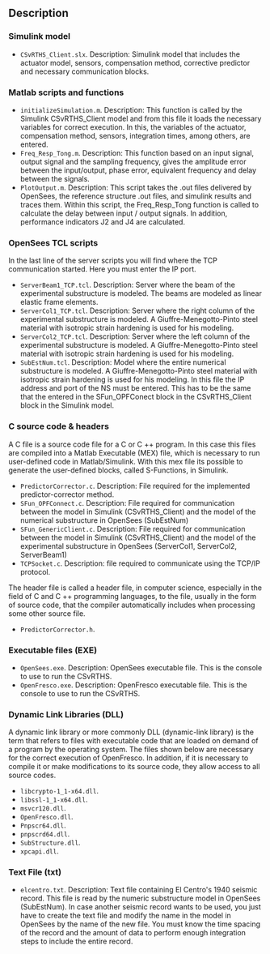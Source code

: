 ## Description

### Simulink model

- `CSvRTHS_Client.slx`. Description: Simulink model that includes the actuator model, sensors, compensation method, corrective predictor and necessary communication blocks.

### Matlab scripts and functions

- `initializeSimulation.m`. Description: This function is called by the Simulink CSvRTHS_Client model and from this file it loads the necessary variables for correct execution. In this, the variables of the actuator, compensation method, sensors, integration times, among others, are entered.
- `Freq_Resp_Tong.m`. Description: This function based on an input signal, output signal and the sampling frequency, gives the amplitude error between the input/output, phase error, equivalent frequency and delay between the signals.
- `PlotOutput.m`. Description: This script takes the .out files delivered by OpenSees, the reference structure .out files, and simulink results and traces them. Within this script, the Freq_Resp_Tong function is called to calculate the delay between input / output signals. In addition, performance indicators J2 and J4 are calculated.

### OpenSees TCL scripts

In the last line of the server scripts you will find where the TCP communication started. Here you must enter the IP port.

- `ServerBeam1_TCP.tcl`. Description: Server where the beam of the experimental substructure is modeled. The beams are modeled as linear elastic frame elements. 
- `ServerCol1_TCP.tcl`. Description: Server where the right column of the experimental substructure is modeled. A Giuffre-Menegotto-Pinto steel material with isotropic strain hardening is used for his modeling.
- `ServerCol2_TCP.tcl`. Description: Server where the left column of the experimental substructure is modeled. A Giuffre-Menegotto-Pinto steel material with isotropic strain hardening is used for his modeling.
- `SubEstNum.tcl`. Description: Model where the entire numerical substructure is modeled. A Giuffre-Menegotto-Pinto steel material with isotropic strain hardening is used for his modeling. In this file the IP address and port of the NS must be entered. This has to be the same that the entered in the SFun_OPFConect block in the CSvRTHS_Client block in the Simulink model.

### C source code & headers

A C file is a source code file for a C or C ++ program. In this case this files are compiled into a Matlab Executable (MEX) file, which is necessary to run user-defined code in Matlab/Simulink. With this mex file its possible to generate the user-defined blocks, called S-Functions, in Simulink.

- `PredictorCorrector.c`. Description: File required for the implemented predictor-corrector method.
- `SFun_OPFConnect.c`. Description: File required for communication between the model in Simulink (CSvRTHS_Client) and the model of the numerical substructure in OpenSees (SubEstNum)
- `SFun_GenericClient.c`. Description: File required for communication between the model in Simulink (CSvRTHS_Client) and the model of the experimental substructure in OpenSees (ServerCol1, ServerCol2, ServerBeam1)
- `TCPSocket.c`. Description: file required to communicate using the TCP/IP protocol.

The header file is called a header file, in computer science, especially in the field of C and C ++ programming languages, to the file, usually in the form of source code, that the compiler automatically includes when processing some other source file.

- `PredictorCorrector.h`.

### Executable files (EXE)

- `OpenSees.exe`. Description: OpenSees executable file. This is the console to use to run the CSvRTHS.
- `OpenFresco.exe`. Description: OpenFresco executable file. This is the console to use to run the CSvRTHS.

### Dynamic Link Libraries (DLL)

A dynamic link library or more commonly DLL (dynamic-link library) is the term that refers to files with executable code that are loaded on demand of a program by the operating system. The files shown below are necessary for the correct execution of OpenFresco. In addition, if it is necessary to compile it or make modifications to its source code, they allow access to all source codes.

- `libcrypto-1_1-x64.dll`.
- `libssl-1_1-x64.dll`.
- `msvcr120.dll`.
- `OpenFresco.dll`.
- `Pnpscr64.dll`.
- `pnpscrd64.dll`.
- `SubStructure.dll`.
- `xpcapi.dll`.

### Text File (txt)

- `elcentro.txt`. Description: Text file containing El Centro's 1940 seismic record. This file is read by the numeric substructure model in OpenSees (SubEstNum). In case another seismic record wants to be used, you just have to create the text file and modify the name in the model in OpenSees by the name of the new file. You must know the time spacing of the record and the amount of data to perform enough integration steps to include the entire record.
